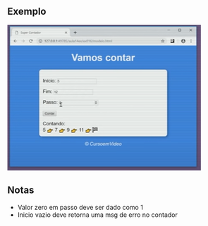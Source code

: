 ## Exemplo

![](src/exemplo/exemplo.PNG)

## Notas 

- Valor zero em passo deve ser dado como 1 
- Inicio vazio deve retorna uma msg de erro no contador